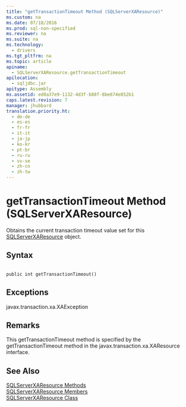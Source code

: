 ```yaml
---
title: "getTransactionTimeout Method (SQLServerXAResource)"
ms.custom: na
ms.date: 07/18/2016
ms.prod: sql-non-specified
ms.reviewer: na
ms.suite: na
ms.technology: 
  - drivers
ms.tgt_pltfrm: na
ms.topic: article
apiname: 
  - SQLServerXAResource.getTransactionTimeout
apilocation: 
  - sqljdbc.jar
apitype: Assembly
ms.assetid: ed0a37e9-1132-4d3f-b88f-8be674e852b1
caps.latest.revision: 7
manager: jhubbard
translation.priority.ht: 
  - de-de
  - es-es
  - fr-fr
  - it-it
  - ja-jp
  - ko-kr
  - pt-br
  - ru-ru
  - sv-se
  - zh-cn
  - zh-tw
---
```

# getTransactionTimeout Method (SQLServerXAResource)
  Obtains the current transaction timeout value set for this [SQLServerXAResource](../content/SQLServerXAResource-Class.md) object.  
  
## Syntax  
  
```  
  
public int getTransactionTimeout()  
```  
  
## Exceptions  
 javax.transaction.xa.XAException  
  
## Remarks  
 This getTransactionTimeout method is specified by the getTransactionTimeout method in the javax.transaction.xa.XAResource interface.  
  
## See Also  
 [SQLServerXAResource Methods](../content/SQLServerXAResource-Methods.md)   
 [SQLServerXAResource Members](../content/SQLServerXAResource-Members.md)   
 [SQLServerXAResource Class](../content/SQLServerXAResource-Class.md)  
  
  